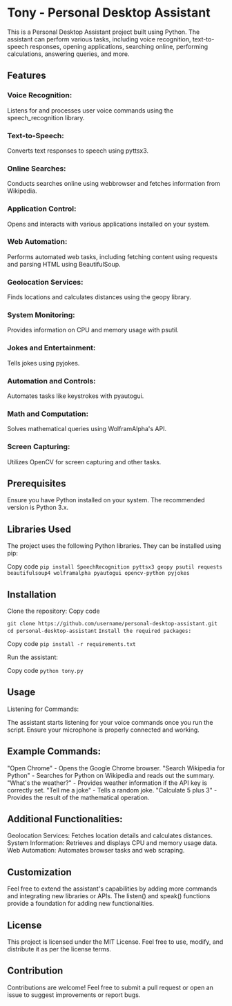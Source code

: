 <h1>Tony - Personal Desktop Assistant</h1>
This is a Personal Desktop Assistant project built using Python. The assistant can perform various tasks, including voice recognition, text-to-speech responses, opening applications, searching online, performing calculations, answering queries, and more.

<h2>Features</h2>
<h3>Voice Recognition:</h3> Listens for and processes user voice commands using the speech_recognition library.
<h3>Text-to-Speech:</h3> Converts text responses to speech using pyttsx3.
<h3>Online Searches:</h3> Conducts searches online using webbrowser and fetches information from Wikipedia.
<h3>Application Control:</h3> Opens and interacts with various applications installed on your system.
<h3>Web Automation:</h3> Performs automated web tasks, including fetching content using requests and parsing HTML using BeautifulSoup.
<h3>Geolocation Services:</h3> Finds locations and calculates distances using the geopy library.
<h3>System Monitoring:</h3> Provides information on CPU and memory usage with psutil.
<h3>Jokes and Entertainment:</h3> Tells jokes using pyjokes.
<h3>Automation and Controls:</h3> Automates tasks like keystrokes with pyautogui.
<h3>Math and Computation:</h3> Solves mathematical queries using WolframAlpha's API.
<h3>Screen Capturing:</h3> Utilizes OpenCV for screen capturing and other tasks.

<h2>Prerequisites</h2>
Ensure you have Python installed on your system. The recommended version is Python 3.x.

<h2>Libraries Used</h2>
The project uses the following Python libraries. They can be installed using pip:

Copy code
`pip install SpeechRecognition pyttsx3 geopy psutil requests beautifulsoup4 wolframalpha pyautogui opencv-python pyjokes`

<h2>Installation</h2>
Clone the repository:
Copy code

`git clone https://github.com/username/personal-desktop-assistant.git`
`cd personal-desktop-assistant`
`Install the required packages:`

Copy code
`pip install -r requirements.txt`

Run the assistant:

Copy code
`python tony.py`
<h2>Usage</h2>
Listening for Commands:

The assistant starts listening for your voice commands once you run the script.
Ensure your microphone is properly connected and working.

<h2>Example Commands:</h2>

"Open Chrome" - Opens the Google Chrome browser.
"Search Wikipedia for Python" - Searches for Python on Wikipedia and reads out the summary.
"What's the weather?" - Provides weather information if the API key is correctly set.
"Tell me a joke" - Tells a random joke.
"Calculate 5 plus 3" - Provides the result of the mathematical operation.

<h2>Additional Functionalities:</h2>

Geolocation Services: Fetches location details and calculates distances.
System Information: Retrieves and displays CPU and memory usage data.
Web Automation: Automates browser tasks and web scraping.

<h2>Customization</h2>
Feel free to extend the assistant's capabilities by adding more commands and integrating new libraries or APIs. The listen() and speak() functions provide a foundation for adding new functionalities.

<h2>License</h2>
This project is licensed under the MIT License. Feel free to use, modify, and distribute it as per the license terms.

<h2>Contribution</h2>
Contributions are welcome! Feel free to submit a pull request or open an issue to suggest improvements or report bugs.
